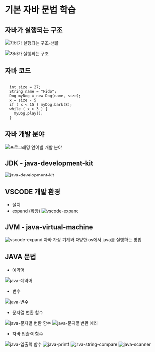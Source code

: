 #   기본 자바 문법 학습


## 자바가 실행되는 구조
![자바가 실행되는 구조-샘플](https://github.com/haji8-thehaji/lecture-java/blob/main/download/basic-java/working-java-sample.png)

![자바가 실행되는 구조](https://github.com/haji8-thehaji/lecture-java/blob/main/download/basic-java/working-java.png)


## 자바 코드
<pre><code>
  int size = 27;
  String name = "Fido";
  Dog myDog = new Dog(name, size);
  x = size - 5
  if ( x < 15 ) myDog.bark(8);
  while ( x > 3 ) {
    myDog.play();
  }
</code></pre>

## 자바 개발 분야
![프로그래밍 언어별 개발 분야](https://github.com/haji8-thehaji/lecture-java/blob/main/download/basic-java/develop_programming_lang.png)

## JDK - java-development-kit
![java-development-kit](https://github.com/haji8-thehaji/lecture-java/blob/main/download/basic-java/java-development-kit.png)

## VSCODE 개발 환경
* 설치
* expand (확장)
![vscode-expand](https://github.com/haji8-thehaji/lecture-java/blob/main/download/basic-java/vscode-expand.png)

## JVM - java-virtual-machine

![vscode-expand](https://github.com/haji8-thehaji/lecture-java/blob/main/download/basic-java/jvm-java-virtual-machine.png)
자바 가상 기계와 다양한 os에서 java를 실행하는 방법


## JAVA 문법

* 예약어

![java-예약어](https://github.com/haji8-thehaji/lecture-java/blob/main/download/basic-java/java-reservation.png)

* 변수

![java-변수](https://github.com/haji8-thehaji/lecture-java/blob/main/download/basic-java/java-variable.png)

* 문자열 변환 함수

![java-문자열 변환 함수](https://github.com/haji8-thehaji/lecture-java/blob/main/download/basic-java/java-coverte2string.png)
![java-문자열 변환 에러](https://github.com/haji8-thehaji/lecture-java/blob/main/download/basic-java/java-convert-error.png)

* 자바 입출력 함수

![java-입출력 함수](https://github.com/haji8-thehaji/lecture-java/blob/main/download/basic-java/java-in-out.png)
![java-printf](https://github.com/haji8-thehaji/lecture-java/blob/main/download/basic-java/java-printf.png)
![java-string-compare](https://github.com/haji8-thehaji/lecture-java/blob/main/download/basic-java/java-string-compare.png)
![java-scanner](https://github.com/haji8-thehaji/lecture-java/blob/main/download/basic-java/java-scanner.png)




